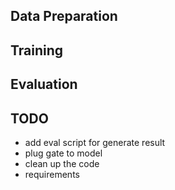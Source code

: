 ## Data Preparation

## Training

## Evaluation

## TODO
- add eval script for generate result
- plug gate to model
- clean up the code
- requirements